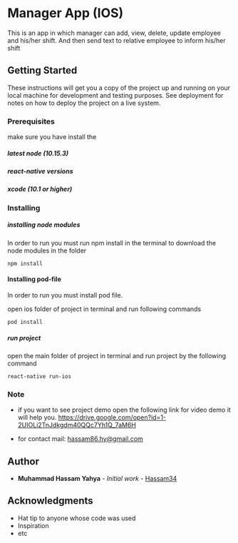 
# Manager App (IOS)

This is an app in which manager can add, view, delete, update employee and his/her shift. And then send text to relative employee to inform his/her shift

## Getting Started

These instructions will get you a copy of the project up and running on your local machine for development and testing purposes. See deployment for notes on how to deploy the project on a live system.

### Prerequisites

make sure you have install the 

##### latest node (10.15.3) 
##### react-native versions
##### xcode (10.1 or higher)


### Installing

##### installing node modules
In order to run you must run npm install in the terminal to download the node modules in the folder

```
npm install
```
#### Installing pod-file
In order to run you must install pod file.

open ios folder of project in terminal and run following commands

```
pod install
```
##### run project
open the main folder of project in terminal and run project by the following command 

```
react-native run-ios
```


### Note

* if you want to see project demo open the following link for video demo it will help you.
https://drive.google.com/open?id=1-2UIOLi2TnJdkgdm40QQc7Yh1Q_7aM6H

* for contact
mail: hassam86.hy@gmail.com


## Author

* **Muhammad Hassam Yahya** - *Initial work* - [Hassam34](https://github.com/Hassam34)



## Acknowledgments

* Hat tip to anyone whose code was used
* Inspiration
* etc


